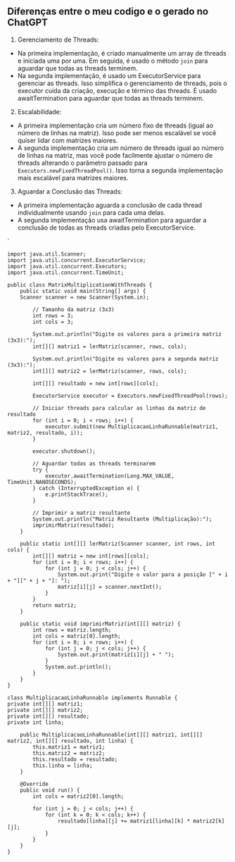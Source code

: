 ## Diferenças entre o meu codigo e o gerado no ChatGPT

1. Gerenciamento de Threads:
- Na primeira implementação, é criado manualmente um array de threads e iniciada uma por uma. Em seguida, é usado o método `join` para aguardar que todas as threads terminem.
- Na segunda implementação, é usado um ExecutorService para gerenciar as threads. Isso simplifica o gerenciamento de threads, pois o executor cuida da criação, execução e término das threads. É usado awaitTermination para aguardar que todas as threads terminem.

2. Escalabilidade:
- A primeira implementação cria um número fixo de threads (igual ao número de linhas na matriz). Isso pode ser menos escalável se você quiser lidar com matrizes maiores.
- A segunda implementação cria um número de threads igual ao número de linhas na matriz, mas você pode facilmente ajustar o número de threads alterando o parâmetro passado para `Executors.newFixedThreadPool()`. Isso torna a segunda implementação mais escalável para matrizes maiores.

3. Aguardar a Conclusão das Threads:
- A primeira implementação aguarda a conclusão de cada thread individualmente usando `join` para cada uma delas.
- A segunda implementação usa awaitTermination para aguardar a conclusão de todas as threads criadas pelo ExecutorService.

`

    import java.util.Scanner;
    import java.util.concurrent.ExecutorService;
    import java.util.concurrent.Executors;
    import java.util.concurrent.TimeUnit;
    
    public class MatrixMultiplicationWithThreads {
        public static void main(String[] args) {
        Scanner scanner = new Scanner(System.in);
    
            // Tamanho da matriz (3x3)
            int rows = 3;
            int cols = 3;
    
            System.out.println("Digite os valores para a primeira matriz (3x3):");
            int[][] matriz1 = lerMatriz(scanner, rows, cols);
    
            System.out.println("Digite os valores para a segunda matriz (3x3):");
            int[][] matriz2 = lerMatriz(scanner, rows, cols);
    
            int[][] resultado = new int[rows][cols];
    
            ExecutorService executor = Executors.newFixedThreadPool(rows);
    
            // Iniciar threads para calcular as linhas da matriz de resultado
            for (int i = 0; i < rows; i++) {
                executor.submit(new MultiplicacaoLinhaRunnable(matriz1, matriz2, resultado, i));
            }
    
            executor.shutdown();
    
            // Aguardar todas as threads terminarem
            try {
                executor.awaitTermination(Long.MAX_VALUE, TimeUnit.NANOSECONDS);
            } catch (InterruptedException e) {
                e.printStackTrace();
            }
    
            // Imprimir a matriz resultante
            System.out.println("Matriz Resultante (Multiplicação):");
            imprimirMatriz(resultado);
        }
    
        public static int[][] lerMatriz(Scanner scanner, int rows, int cols) {
            int[][] matriz = new int[rows][cols];
            for (int i = 0; i < rows; i++) {
                for (int j = 0; j < cols; j++) {
                    System.out.print("Digite o valor para a posição [" + i + "][" + j + "]: ");
                    matriz[i][j] = scanner.nextInt();
                }
            }
            return matriz;
        }
    
        public static void imprimirMatriz(int[][] matriz) {
            int rows = matriz.length;
            int cols = matriz[0].length;
            for (int i = 0; i < rows; i++) {
                for (int j = 0; j < cols; j++) {
                    System.out.print(matriz[i][j] + " ");
                }
                System.out.println();
            }
        }
    }

    class MultiplicacaoLinhaRunnable implements Runnable {
    private int[][] matriz1;
    private int[][] matriz2;
    private int[][] resultado;
    private int linha;
    
        public MultiplicacaoLinhaRunnable(int[][] matriz1, int[][] matriz2, int[][] resultado, int linha) {
            this.matriz1 = matriz1;
            this.matriz2 = matriz2;
            this.resultado = resultado;
            this.linha = linha;
        }
    
        @Override
        public void run() {
            int cols = matriz2[0].length;
    
            for (int j = 0; j < cols; j++) {
                for (int k = 0; k < cols; k++) {
                    resultado[linha][j] += matriz1[linha][k] * matriz2[k][j];
                }
            }
        }
    }